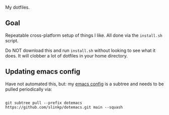 My dotfiles.

## Goal

Repeatable cross-platform setup of things I like.
All done via the `install.sh` script.

Do NOT download this and run `install.sh` without looking to see what it does.
It will clobber a lot of dotfiles in your home directory.

## Updating emacs config

Have not automated this, but: my [emacs config](https://github.com/slinkp/dotemacs)
is a subtree and needs to be pulled periodically via:

```console

git subtree pull --prefix dotemacs https://github.com/slinkp/dotemacs.git main --squash
```
